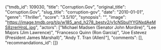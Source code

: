 {"tmdb_id": 109030, "title": "Corruption.Gov", "original_title": "Corruption.Gov", "slug_title": "corruption-gov", "date": "2010-01-01", "genre": "Thriller", "score": "3.5/10", "synopsis": "", "image": "https://image.tmdb.org/t/p/w185_and_h278_bestv2/y1cNSbuIYYGNxdAeMS8zrerHrqL.jpg", "actors": ["Michael Madsen (Senator John Mordire)", "Lee Majors (Jim Lawrence)", "Francesco Quinn (Ron Garcia)", "Joe Estevez (President James Marshall)", "Andy T. Tran (Allen)"], "comments": [], "recommandations_id": []}